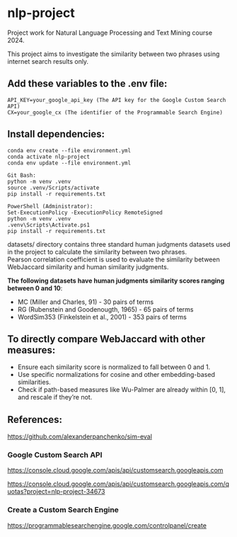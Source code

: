 # nlp-project

Project work for Natural Language Processing and Text Mining course 2024.

This project aims to investigate the similarity between two phrases using internet search results only.

## Add these variables to the .env file:

```
API_KEY=your_google_api_key (The API key for the Google Custom Search API)
CX=your_google_cx (The identifier of the Programmable Search Engine)
```

## Install dependencies:

```
conda env create --file environment.yml
conda activate nlp-project
conda env update --file environment.yml

Git Bash:
python -m venv .venv
source .venv/Scripts/activate
pip install -r requirements.txt

PowerShell (Administrator):
Set-ExecutionPolicy -ExecutionPolicy RemoteSigned
python -m venv .venv
.venv\Scripts\Activate.ps1
pip install -r requirements.txt
```

datasets/ directory contains three standard human judgments datasets used in the project to calculate the similarity between two phrases.<br>
Pearson correlation coefficient is used to evaluate the similarity between WebJaccard similarity and human similarity judgments.<br>

<strong>The following datasets have human judgments similarity scores ranging between 0 and 10</strong>:

- MC (Miller and Charles, 91) - 30 pairs of terms
- RG (Rubenstein and Goodenougth, 1965) - 65 pairs of terms
- WordSim353 (Finkelstein et al., 2001) - 353 pairs of terms

## To directly compare WebJaccard with other measures:

- Ensure each similarity score is normalized to fall between 0 and 1.
- Use specific normalizations for cosine and other embedding-based similarities.
- Check if path-based measures like Wu-Palmer are already within [0, 1], and rescale if they’re not.

## References:

https://github.com/alexanderpanchenko/sim-eval

### Google Custom Search API

https://console.cloud.google.com/apis/api/customsearch.googleapis.com

https://console.cloud.google.com/apis/api/customsearch.googleapis.com/quotas?project=nlp-project-34673

### Create a Custom Search Engine

https://programmablesearchengine.google.com/controlpanel/create
